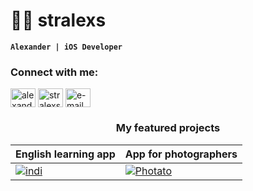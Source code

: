 # 👨‍💻 stralexs

**`Alexander | iOS Developer`**

<h3 align="left">Connect with me:</h3>
<p align="left">
<a href="https://linkedin.com/in/alexander-sivko" target="blank"><img align="center" src="https://upload.wikimedia.org/wikipedia/commons/f/f8/LinkedIn_icon_circle.svg" alt="alexander-sivko" height="30" width="40" /></a>
<a href="https://t.me/stralexss" target="blank"><img align="center" src="https://cdn.worldvectorlogo.com/logos/telegram-1.svg" alt="stralexss" height="30" width="40" /></a>
<a href="mailto:alexandersivko.swift@gmail.com" target="blank"><img align="center" src="https://upload.wikimedia.org/wikipedia/commons/e/ec/Circle-icons-mail.svg" alt="e-mail" height="30" width="40" /></a>
</p>
<h3 align="center">My featured projects</h3>

| English learning app                                                                                                                    | App for photographers                                                                                                                         |
| --------------------------------------------------------------------------------------------------------------------------------------- | --------------------------------------------------------------------------------------------------------------------------------------------- |
| [![indi](https://github.com/stralexs/stralexs/assets/123239625/173bd9f5-5c72-4d13-9936-41acd7843fc2)](https://github.com/stralexs/indi) | [![Photato](https://github.com/stralexs/stralexs/assets/123239625/0dfbab49-9955-4b7f-b3b4-a5ff084dc8e5)](https://github.com/stralexs/photato) |
